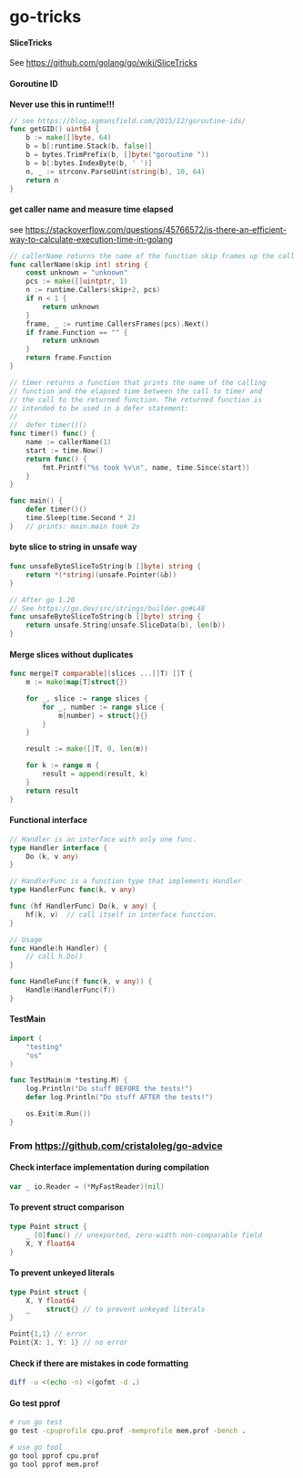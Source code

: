 # go-tricks

#### SliceTricks
See https://github.com/golang/go/wiki/SliceTricks

#### Goroutine ID
**Never use this in runtime!!!**
``` go
// see https://blog.sgmansfield.com/2015/12/goroutine-ids/
func getGID() uint64 {
    b := make([]byte, 64)
    b = b[:runtime.Stack(b, false)]
    b = bytes.TrimPrefix(b, []byte("goroutine "))
    b = b[:bytes.IndexByte(b, ' ')]
    n, _ := strconv.ParseUint(string(b), 10, 64)
    return n
}
```

#### get caller name and measure time elapsed
see https://stackoverflow.com/questions/45766572/is-there-an-efficient-way-to-calculate-execution-time-in-golang
```go
// callerName returns the name of the function skip frames up the call stack.
func callerName(skip int) string {
	const unknown = "unknown"
	pcs := make([]uintptr, 1)
	n := runtime.Callers(skip+2, pcs)
	if n < 1 {
		return unknown
	}
	frame, _ := runtime.CallersFrames(pcs).Next()
	if frame.Function == "" {
		return unknown
	}
	return frame.Function
}

// timer returns a function that prints the name of the calling
// function and the elapsed time between the call to timer and
// the call to the returned function. The returned function is
// intended to be used in a defer statement:
//
//	defer timer()()
func timer() func() {
	name := callerName(1)
	start := time.Now()
	return func() {
		fmt.Printf("%s took %v\n", name, time.Since(start))
	}
}

func main() {
    defer timer()()
    time.Sleep(time.Second * 2)
}   // prints: main.main took 2s
```

#### byte slice to string in unsafe way
```go
func unsafeByteSliceToString(b []byte) string {
	return *(*string)(unsafe.Pointer(&b))
}
```

```go
// After go 1.20
// See https://go.dev/src/strings/builder.go#L48
func unsafeByteSliceToString(b []byte) string {
	return unsafe.String(unsafe.SliceData(b), len(b))
}
```

#### Merge slices without duplicates
``` go
func merge[T comparable](slices ...[]T) []T {
	m := make(map[T]struct{})

	for _, slice := range slices {
		for _, number := range slice {
			m[number] = struct{}{}
		}
	}

	result := make([]T, 0, len(m))

	for k := range m {
		result = append(result, k)
	}
	return result
}
```

#### Functional interface
```go
// Handler is an interface with only one func.
type Handler interface {
    Do (k, v any)
}

// HandlerFunc is a function type that implements Handler
type HandlerFunc func(k, v any)

func (hf HandlerFunc) Do(k, v any) {
    hf(k, v)  // call itself in interface function. 
}

// Usage
func Handle(h Handler) {
    // call h.Do()
}

func HandleFunc(f func(k, v any)) {
    Handle(HandlerFunc(f))
}
```

#### TestMain
```go
import (
    "testing"
    "os"
)

func TestMain(m *testing.M) {
    log.Println("Do stuff BEFORE the tests!")
    defer log.Println("Do stuff AFTER the tests!")

    os.Exit(m.Run())
}
```

### From https://github.com/cristaloleg/go-advice
#### Check interface implementation during compilation
```go
var _ io.Reader = (*MyFastReader)(nil)
```

#### To prevent struct comparison
```go
type Point struct {
    _ [0]func()	// unexported, zero-width non-comparable field
    X, Y float64
}
```

#### To prevent unkeyed literals
```go
type Point struct {
    X, Y float64
    _    struct{} // to prevent unkeyed literals
}

Point{1,1} // error
Point{X: 1, Y: 1} // no error
```

#### Check if there are mistakes in code formatting
```bash
diff -u <(echo -n) <(gofmt -d .)
```

#### Go test pprof
```bash
# run go test
go test -cpuprofile cpu.prof -memprofile mem.prof -bench .

# use go tool
go tool pprof cpu.prof
go tool pprof mem.prof
```
